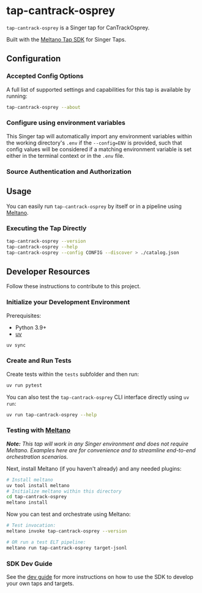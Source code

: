 # tap-cantrack-osprey

`tap-cantrack-osprey` is a Singer tap for CanTrackOsprey.

Built with the [Meltano Tap SDK](https://sdk.meltano.com) for Singer Taps.

<!--

Developer TODO: Update the below as needed to correctly describe the install procedure. For instance, if you do not have a PyPI repo, or if you want users to directly install from your git repo, you can modify this step as appropriate.

## Installation

Install from PyPI:

```bash
uv tool install tap-cantrack-osprey
```

Install from GitHub:

```bash
uv tool install git+https://github.com/ORG_NAME/tap-cantrack-osprey.git@main
```

-->

## Configuration

### Accepted Config Options

<!--
Developer TODO: Provide a list of config options accepted by the tap.

This section can be created by copy-pasting the CLI output from:

```
tap-cantrack-osprey --about --format=markdown
```
-->

A full list of supported settings and capabilities for this
tap is available by running:

```bash
tap-cantrack-osprey --about
```

### Configure using environment variables

This Singer tap will automatically import any environment variables within the working directory's
`.env` if the `--config=ENV` is provided, such that config values will be considered if a matching
environment variable is set either in the terminal context or in the `.env` file.

### Source Authentication and Authorization

<!--
Developer TODO: If your tap requires special access on the source system, or any special authentication requirements, provide those here.
-->

## Usage

You can easily run `tap-cantrack-osprey` by itself or in a pipeline using [Meltano](https://meltano.com/).

### Executing the Tap Directly

```bash
tap-cantrack-osprey --version
tap-cantrack-osprey --help
tap-cantrack-osprey --config CONFIG --discover > ./catalog.json
```

## Developer Resources

Follow these instructions to contribute to this project.

### Initialize your Development Environment

Prerequisites:

- Python 3.9+
- [uv](https://docs.astral.sh/uv/)

```bash
uv sync
```

### Create and Run Tests

Create tests within the `tests` subfolder and
then run:

```bash
uv run pytest
```

You can also test the `tap-cantrack-osprey` CLI interface directly using `uv run`:

```bash
uv run tap-cantrack-osprey --help
```

### Testing with [Meltano](https://www.meltano.com)

_**Note:** This tap will work in any Singer environment and does not require Meltano.
Examples here are for convenience and to streamline end-to-end orchestration scenarios._

<!--
Developer TODO:
Your project comes with a custom `meltano.yml` project file already created. Open the `meltano.yml` and follow any "TODO" items listed in
the file.
-->

Next, install Meltano (if you haven't already) and any needed plugins:

```bash
# Install meltano
uv tool install meltano
# Initialize meltano within this directory
cd tap-cantrack-osprey
meltano install
```

Now you can test and orchestrate using Meltano:

```bash
# Test invocation:
meltano invoke tap-cantrack-osprey --version

# OR run a test ELT pipeline:
meltano run tap-cantrack-osprey target-jsonl
```

### SDK Dev Guide

See the [dev guide](https://sdk.meltano.com/en/latest/dev_guide.html) for more instructions on how to use the SDK to
develop your own taps and targets.
